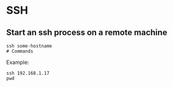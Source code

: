 # SSH

## Start an ssh process on a remote machine

```shell
ssh some-hostname
# Commands
```

Example:

```shell
ssh 192.168.1.17
pwd
```
